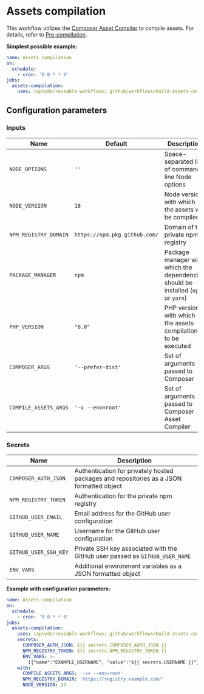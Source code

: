 # Assets compilation

This workflow utilizes
the [Composer Asset Compiler](https://github.com/inpsyde/composer-asset-compiler) to compile assets.
For details, refer to [Pre-compilation](https://github.com/inpsyde/composer-asset-compiler#pre-compilation).

**Simplest possible example:**

```yml
name: Assets compilation
on:
  schedule:
    - cron: '0 0 * * 0'
jobs:
  assets-compilation:
    uses: inpsyde/reusable-workflows/.github/workflows/build-assets-compilation.yml@main
```

## Configuration parameters

### Inputs

| Name                  | Default                       | Description                                                                       |
|-----------------------|-------------------------------|-----------------------------------------------------------------------------------|
| `NODE_OPTIONS`        | `''`                          | Space-separated list of command-line Node options                                 |
| `NODE_VERSION`        | `18`                          | Node version with which the assets will be compiled                               |
| `NPM_REGISTRY_DOMAIN` | `https://npm.pkg.github.com/` | Domain of the private npm registry                                                |
| `PACKAGE_MANAGER`     | `npm`                         | Package manager with which the dependencies should be installed (`npm` or `yarn`) |
| `PHP_VERSION`         | `"8.0"`                       | PHP version with which the assets compilation is to be executed                   |
| `COMPOSER_ARGS`       | `'--prefer-dist'`             | Set of arguments passed to Composer                                               |
| `COMPILE_ASSETS_ARGS` | `'-v --env=root'`             | Set of arguments passed to Composer Asset Compiler                                |

### Secrets

| Name                  | Description                                                                              |
|-----------------------|------------------------------------------------------------------------------------------|
| `COMPOSER_AUTH_JSON`  | Authentication for privately hosted packages and repositories as a JSON formatted object |
| `NPM_REGISTRY_TOKEN`  | Authentication for the private npm registry                                              |
| `GITHUB_USER_EMAIL`   | Email address for the GitHub user configuration                                          |
| `GITHUB_USER_NAME`    | Username for the GitHub user configuration                                               |
| `GITHUB_USER_SSH_KEY` | Private SSH key associated with the GitHub user passed as `GITHUB_USER_NAME`             |
| `ENV_VARS`            | Additional environment variables as a JSON formatted object                              |

**Example with configuration parameters:**

```yml
name: Assets compilation
on:
  schedule:
    - cron: '0 0 * * 0'
jobs:
  assets-compilation:
    uses: inpsyde/reusable-workflows/.github/workflows/build-assets-compilation.yml@main
    secrets:
      COMPOSER_AUTH_JSON: ${{ secrets.COMPOSER_AUTH_JSON }}
      NPM_REGISTRY_TOKEN: ${{ secrets.NPM_REGISTRY_TOKEN }}
      ENV_VARS: >-
        [{"name":"EXAMPLE_USERNAME", "value":"${{ secrets.USERNAME }}"}]
    with:
      COMPILE_ASSETS_ARGS: '-vv --env=root'
      NPM_REGISTRY_DOMAIN: 'https://registry.example.com/'
      NODE_VERSION: 14
```
